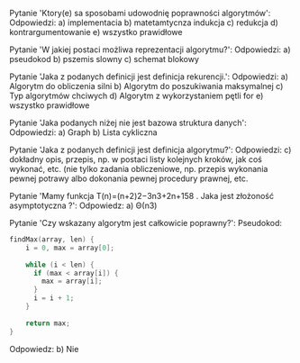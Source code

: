 Pytanie 'Ktory(e) sa sposobami udowodnię poprawności algorytmów': 
Odpowiedzi: 
        a) implementacia 
b) matetamtycnza indukcja 
c) redukcja 
d) kontrargumentowanie 
e) wszystko prawidłowe 


Pytanie 'W jakiej postaci możliwa reprezentacji algorytmu?': 
Odpowiedzi: 
        a) pseudokod 
b) pszemis slowny 
c) schemat blokowy 


Pytanie 'Jaka z podanych definicji jest definicja rekurencji.': 
Odpowiedzi: 
        a) Algorytm do obliczenia silni 
b) Algorytm do poszukiwania maksymalnej 
c) Typ algorytmów chciwych 
d) Algorytm z wykorzystaniem pętli for 
e) wszystko prawidłowe 


Pytanie 'Jaka podanych niżej nie jest bazowa struktura danych': 
Odpowiedzi: 
        a) Graph 
b) Lista cykliczna 


Pytanie 
'Jaka z podanych definicji jest definicja algorytmu?': 
Odpowiedzi: 
 c) dokładny opis, przepis, np. w postaci listy kolejnych kroków, jak coś wykonać, etc. (nie tylko zadania obliczeniowe, np. przepis wykonania pewnej potrawy albo dokonania pewnej procedury prawnej, etc. 


Pytanie 'Mamy funkcja
T(n)=(n+2)2−3n3+2n+158
. Jaka jest złożoność asymptotyczna ?': 
Odpowiedz: 
        a) 
Θ(n3)


Pytanie 'Czy wskazany algorytm jest całkowicie poprawny?': 
Pseudokod: 
```c
findMax(array, len) {
    i = 0, max = array[0];
    
    while (i < len) {
      if (max < array[i]) {
        max = array[i];
      }
      i = i + 1;
    }
    
    return max;
}
```
Odpowiedz: 
        b) Nie 


